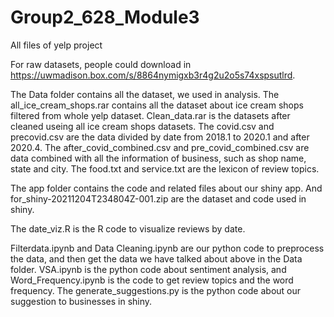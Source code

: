 # Group2_628_Module3
 All files of yelp project

For raw datasets, people could download in https://uwmadison.box.com/s/8864nymigxb3r4g2u2o5s74xspsutlrd.

The Data folder contains all the dataset, we used in analysis. 
The all_ice_cream_shops.rar contains all the dataset about ice cream shops filtered from whole yelp dataset. Clean_data.rar is the datasets after cleaned useing all ice cream shops datasets.
The covid.csv and precovid.csv are the data divided by date from 2018.1 to 2020.1 and after 2020.4. The after_covid_combined.csv and pre_covid_combined.csv are data combined with all the information of business, such as shop name, state and city.
The food.txt and service.txt are the lexicon of review topics.

The app folder contains the code and related files about our shiny app. And for_shiny-20211204T234804Z-001.zip are the dataset and code used in shiny.

The date_viz.R is the R code to visualize reviews by date.

Filterdata.ipynb and Data Cleaning.ipynb are our python code to preprocess the data, and then get the data we have talked about above in the Data folder.
VSA.ipynb is the python code about sentiment analysis, and Word_Frequency.ipynb is the code to get review topics and the word frequency.
The generate_suggestions.py is the python code about our suggestion to businesses in shiny.
